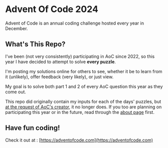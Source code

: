 # Advent Of Code 2024

Advent of Code is an annual coding challenge hosted every year in December. 


## What's This Repo?
I've been (not very consistently) participating in AoC since 2022, so this year I have decided to attempt to solve **every puzzle**.

I'm posting my solutions online for others to see, whether it be to learn from it (unlikely), offer feedback (very likely), or just view.

My goal is to solve both part 1 and 2 of every AoC question this year as they come out.

This repo did originally contain my inputs for each of the days' puzzles, but [at the request of AoC's creator](https://adventofcode.com/about#faq_copying), it no longer does. 
If you too are planning on participating this year or in the future, read through the [about page](https://adventofcode.com/2024/about) first.

## Have fun coding! 
Check it out at :
[https://adventofcode.com](https://adventofcode.com)
